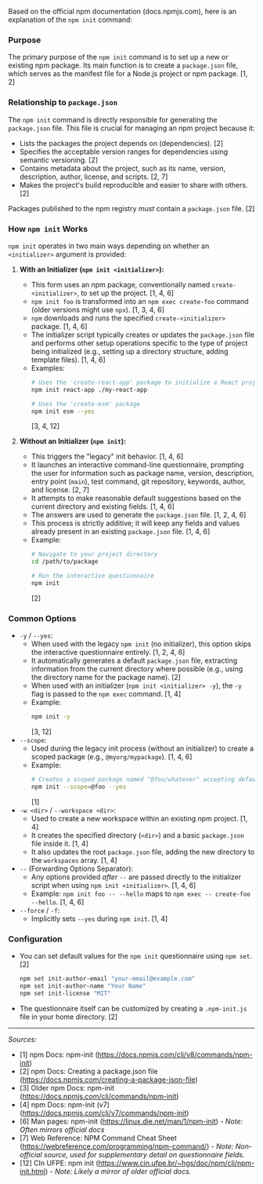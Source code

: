 Based on the official npm documentation (docs.npmjs.com), here is an explanation of the `npm init` command:

### Purpose

The primary purpose of the `npm init` command is to set up a new or existing npm package. Its main function is to create a `package.json` file, which serves as the manifest file for a Node.js project or npm package. [1, 2]

### Relationship to `package.json`

The `npm init` command is directly responsible for generating the `package.json` file. This file is crucial for managing an npm project because it:

*   Lists the packages the project depends on (dependencies). [2]
*   Specifies the acceptable version ranges for dependencies using semantic versioning. [2]
*   Contains metadata about the project, such as its name, version, description, author, license, and scripts. [2, 7]
*   Makes the project's build reproducible and easier to share with others. [2]

Packages published to the npm registry *must* contain a `package.json` file. [2]

### How `npm init` Works

`npm init` operates in two main ways depending on whether an `<initializer>` argument is provided:

1.  **With an Initializer (`npm init <initializer>`):**
    *   This form uses an npm package, conventionally named `create-<initializer>`, to set up the project. [1, 4, 6]
    *   `npm init foo` is transformed into an `npm exec create-foo` command (older versions might use `npx`). [1, 3, 4, 6]
    *   `npm` downloads and runs the specified `create-<initializer>` package. [1, 4, 6]
    *   The initializer script typically creates or updates the `package.json` file and performs other setup operations specific to the type of project being initialized (e.g., setting up a directory structure, adding template files). [1, 4, 6]
    *   Examples:
        ```bash
        # Uses the 'create-react-app' package to initialize a React project
        npm init react-app ./my-react-app

        # Uses the 'create-esm' package
        npm init esm --yes
        ```
        [3, 4, 12]

2.  **Without an Initializer (`npm init`):**
    *   This triggers the "legacy" init behavior. [1, 4, 6]
    *   It launches an interactive command-line questionnaire, prompting the user for information such as package name, version, description, entry point (`main`), test command, git repository, keywords, author, and license. [2, 7]
    *   It attempts to make reasonable default suggestions based on the current directory and existing fields. [1, 4, 6]
    *   The answers are used to generate the `package.json` file. [1, 2, 4, 6]
    *   This process is strictly additive; it will keep any fields and values already present in an existing `package.json` file. [1, 4, 6]
    *   Example:
        ```bash
        # Navigate to your project directory
        cd /path/to/package

        # Run the interactive questionnaire
        npm init
        ```
        [2]

### Common Options

*   `-y` / `--yes`:
    *   When used with the legacy `npm init` (no initializer), this option skips the interactive questionnaire entirely. [1, 2, 4, 6]
    *   It automatically generates a default `package.json` file, extracting information from the current directory where possible (e.g., using the directory name for the package name). [2]
    *   When used with an initializer (`npm init <initializer> -y`), the `-y` flag is passed to the `npm exec` command. [1, 4]
    *   Example:
        ```bash
        npm init -y
        ```
        [3, 12]
*   `--scope`:
    *   Used during the legacy init process (without an initializer) to create a scoped package (e.g., `@myorg/mypackage`). [1, 4, 6]
    *   Example:
        ```bash
        # Creates a scoped package named "@foo/whatever" accepting defaults
        npm init --scope=@foo --yes
        ```
        [1]
*   `-w <dir>` / `--workspace <dir>`:
    *   Used to create a new workspace within an existing npm project. [1, 4]
    *   It creates the specified directory (`<dir>`) and a basic `package.json` file inside it. [1, 4]
    *   It also updates the root `package.json` file, adding the new directory to the `workspaces` array. [1, 4]
*   `--` (Forwarding Options Separator):
    *   Any options provided *after* `--` are passed directly to the initializer script when using `npm init <initializer>`. [1, 4, 6]
    *   Example: `npm init foo -- --hello` maps to `npm exec -- create-foo --hello`. [1, 4, 6]
*   `--force` / `-f`:
    *   Implicitly sets `--yes` during `npm init`. [1, 4]

### Configuration

*   You can set default values for the `npm init` questionnaire using `npm set`. [2]
    ```bash
    npm set init-author-email "your-email@example.com"
    npm set init-author-name "Your Name"
    npm set init-license "MIT"
    ```
*   The questionnaire itself can be customized by creating a `.npm-init.js` file in your home directory. [2]

***
*Sources:*
*   [1] npm Docs: npm-init (https://docs.npmjs.com/cli/v8/commands/npm-init)
*   [2] npm Docs: Creating a package.json file (https://docs.npmjs.com/creating-a-package-json-file)
*   [3] Older npm Docs: npm-init (https://docs.npmjs.com/cli/commands/npm-init)
*   [4] npm Docs: npm-init (v7) (https://docs.npmjs.com/cli/v7/commands/npm-init)
*   [6] Man pages: npm-init (https://linux.die.net/man/1/npm-init) - *Note: Often mirrors official docs*
*   [7] Web Reference: NPM Command Cheat Sheet (https://webreference.com/programming/npm-command/) - *Note: Non-official source, used for supplementary detail on questionnaire fields.*
*   [12] CIn UFPE: npm init (https://www.cin.ufpe.br/~hgs/doc/npm/cli/npm-init.html) - *Note: Likely a mirror of older official docs.*